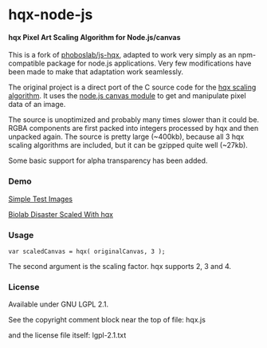hqx-node-js
==========

#### hqx Pixel Art Scaling Algorithm for Node.js/canvas ####

This is a fork of [phoboslab/js-hqx](https://github.com/phoboslab/js-hqx), adapted to work very simply as an npm-compatible package for node.js applications.  Very few modifications
have been made to make that adaptation work seamlessly.

The original project is a direct port of the C source code for the [hqx scaling algorithm](https://en.wikipedia.org/wiki/Hqx). It uses the [node.js canvas module](https://www.npmjs.com/package/canvas) to get and manipulate pixel data of an image.

The source is unoptimized and probably many times slower than it could be. RGBA components are first packed into integers processed by hqx and then unpacked again. The source is pretty large (~400kb), because all 3 hqx scaling algorithms are included, but it can be gzipped quite well (~27kb).

Some basic support for alpha transparency has been added.


### Demo ###

[Simple Test Images](https://phoboslab.org/files/js-hqx/test.html)

[Biolab Disaster Scaled With hqx](https://playbiolab.com/hqx.php)


### Usage ###

	var scaledCanvas = hqx( originalCanvas, 3 );
	
The second argument is the scaling factor. hqx supports 2, 3 and 4.


### License ###

Available under GNU LGPL 2.1.

See the copyright comment block near the top of file: hqx.js

and the license file itself: lgpl-2.1.txt
